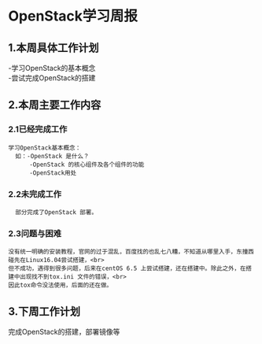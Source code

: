 
# OpenStack学习周报

## 1.本周具体工作计划

  -学习OpenStack的基本概念<br>
  -尝试完成OpenStack的搭建

## 2.本周主要工作内容

### 2.1已经完成工作

    学习OpenStack基本概念：
      如：-OpenStack 是什么？
          -OpenStack 的核心组件及各个组件的功能
          -OpenStack用处

### 2.2未完成工作

      部分完成了OpenStack 部署。
      
### 2.3问题与困难

    没有统一明确的安装教程，官网的过于混乱，百度找的也乱七八糟，不知道从哪里入手，东撞西碰先在Linux16.04尝试搭建，<br>
    但不成功，遇得到很多问题，后来在centOS 6.5 上尝试搭建，还在搭建中。除此之外，在搭建中出现找不到tox.ini 文件的错误，<br>
    因此tox命令没法使用，后面的还在做。



## 3.下周工作计划

  完成OpenStack的搭建，部署镜像等
